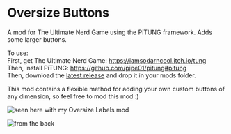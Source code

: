 # Oversize Buttons
A mod for The Ultimate Nerd Game using the PiTUNG framework. Adds some larger buttons.

To use:  
First, get The Ultimate Nerd Game: https://iamsodarncool.itch.io/tung  
Then, install PiTUNG: https://github.com/pipe01/pitung#pitung  
Then, download the [latest release](https://github.com/Iamsodarncool/Oversize-Buttons/releases/latest) and drop it in your mods folder.

This mod contains a flexible method for adding your own custom buttons of any dimension, so feel free to mod this mod :)

![seen here with my Oversize Labels mod](https://i.imgur.com/xxhhRIX.jpg)

![from the back](https://i.imgur.com/RmLfyDG.jpg)
